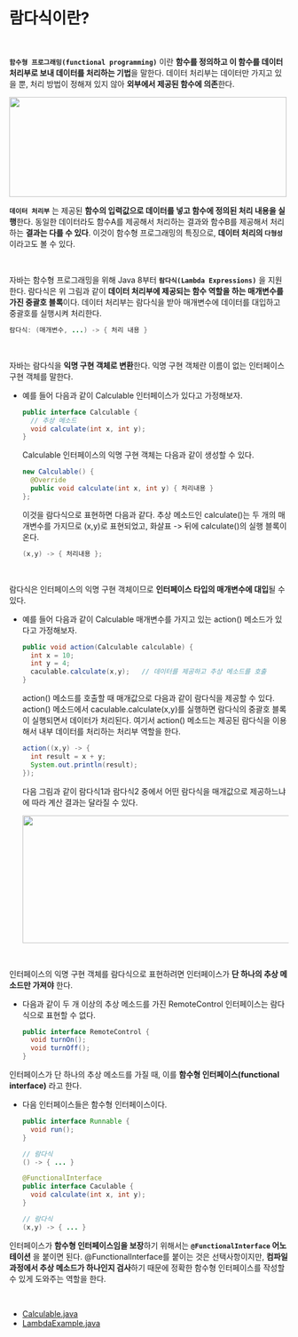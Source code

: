 # 람다식이란?
<br/>

**`함수형 프로그래밍(functional programming)`** 이란 **함수를 정의하고 이 함수를 데이터 처리부로 보내 데이터를 처리하는 기법**을 말한다.
데이터 처리부는 데이터만 가지고 있을 뿐, 처리 방법이 정해져 있지 않아 **외부에서 제공된 함수에 의존**한다.

<img src="https://github.com/silxbro/java/assets/142463332/d1f43e93-ce98-4891-8de6-9fd2ac8ff1a5" width="500" height="180"/><br/>

**`데이터 처리부`** 는 제공된 **함수의 입력값으로 데이터를 넣고 함수에 정의된 처리 내용을 실행**한다.
동일한 데이터라도 함수A를 제공해서 처리하는 결과와 함수B를 제공해서 처리하는 **결과는 다를 수 있다**.
이것이 함수형 프로그래밍의 특징으로, **데이터 처리의 `다형성`** 이라고도 볼 수 있다.

<br/>

자바는 함수형 프로그래밍을 위해 Java 8부터 **`람다식(Lambda Expressions)`** 을 지원한다.
람다식은 위 그림과 같이 **데이터 처리부에 제공되는 함수 역할을 하는 매개변수를 가진 중괄호 블록**이다.
데이터 처리부는 람다식을 받아 매개변수에 데이터를 대입하고 중괄호를 실행시켜 처리한다.
```java
람다식: (매개변수, ...) -> { 처리 내용 }
```

<br/>

자바는 람다식을 **익명 구현 객체로 변환**한다. 익명 구현 객체란 이름이 없는 인터페이스 구현 객체를 말한다.<br/>
- 예를 들어 다음과 같이 Calculable 인터페이스가 있다고 가정해보자.

  ```java
  public interface Calculable {
    // 추상 메소드
    void calculate(int x, int y);
  }
  ```
  Calculable 인터페이스의 익명 구현 객체는 다음과 같이 생성할 수 있다.
  ```java
  new Calculable() {
    @Override
    public void calculate(int x, int y) { 처리내용 }
  };
  ```
  이것을 람다식으로 표현하면 다음과 같다. 추상 메소드인 calculate()는 두 개의 매개변수를 가지므로 (x,y)로 표현되었고, 화살표 -> 뒤에 calculate()의 실행 블록이 온다.
  ```java
  (x,y) -> { 처리내용 };
  ```

<br/>

람다식은 인터페이스의 익명 구현 객체이므로 **인터페이스 타입의 매개변수에 대입**될 수 있다.
- 예를 들어 다음과 같이 Calculable 매개변수를 가지고 있는 action() 메소드가 있다고 가정해보자.

  ```java
  public void action(Calculable calculable) {
    int x = 10;
    int y = 4;
    caculable.calculate(x,y);   // 데이터를 제공하고 추상 메소드를 호출
  }
  ```
  action() 메소드를 호출할 때 매개값으로 다음과 같이 람다식을 제공할 수 있다.
  action() 메소드에서 caculable.calculate(x,y)를 실행하면 람다식의 중괄호 블록이 실행되면서 데이터가 처리된다.
  여기서 action() 메소드는 제공된 람다식을 이용해서 내부 데이터를 처리하는 처리부 역할을 한다.
  ```java
  action((x,y) -> {
    int result = x + y;
    System.out.println(result);
  });
  ```
  다음 그림과 같이 람다식1과 람다식2 중에서 어떤 람다식을 매개값으로 제공하느냐에 따라 계산 결과는 달라질 수 있다.

  <img src="https://github.com/silxbro/java/assets/142463332/7043124d-33a6-4c9f-b7a5-fe8788982edf" width="500" height="230"/><br/>

<br/>

인터페이스의 익명 구현 객체를 람다식으로 표현하려면 인터페이스가 **단 하나의 추상 메소드만 가져야** 한다.
- 다음과 같이 두 개 이상의 추상 메소드를 가진 RemoteControl 인터페이스는 람다식으로 표현할 수 없다.

  ```java
  public interface RemoteControl {
    void turnOn();
    void turnOff();
  }
  ```
인터페이스가 단 하나의 추상 메소드를 가질 때, 이를 **함수형 인터페이스(functional interface)** 라고 한다.
- 다음 인터페이스들은 함수형 인터페이스이다.

  ```java
  public interface Runnable {
    void run();
  }

  // 람다식
  () -> { ... }
  ```
  ```java
  @FunctionalInterface
  public interface Caculable {
    void calculate(int x, int y);
  }

  // 람다식
  (x,y) -> { ... }
  ```
인터페이스가 **함수형 인터페이스임을 보장**하기 위해서는 **`@FunctionalInterface` 어노테이션** 을 붙이면 된다.
@FunctionalInterface를 붙이는 것은 선택사항이지만, **컴파일 과정에서 추상 메소드가 하나인지 검사**하기 때문에 정확한 함수형 인터페이스를 작성할 수 있게 도와주는 역할을 한다.

<br/>

- [Calculable.java](https://github.com/silxbro/java/blob/main/src/thisisjava/ch16/sec01/Calculable.java)
- [LambdaExample.java](https://github.com/silxbro/java/blob/main/src/thisisjava/ch16/sec01/LambdaExample.java)